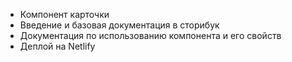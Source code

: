-   Компонент карточки
-   Введение и базовая документация в сторибук
-   Документация по использованию компонента и его свойств
-   Деплой на Netlify

